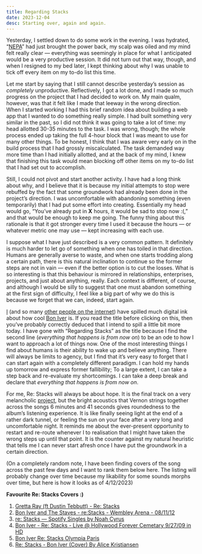 ```yaml
---
title: Regarding Stacks
date: 2023-12-04
desc: Starting over, again and again.
---
```


Yesterday, I settled down to do some work in the evening. I was hydrated, “[NEPA](https://en.wikipedia.org/wiki/Ikeja_Electric)” had just brought the power back, my scalp was oiled and my mind felt really clear — everything was seemingly in place for what I anticipated would be a very productive session. It did not turn out that way, though, and when I resigned to my bed later, I kept thinking about why I was unable to tick off every item on my to-do list this time.

Let me start by saying that I still cannot describe yesterday’s session as _completely_ unproductive. Reflectively, I got a lot done, and I made so much progress on the project that I had decided to work on. My main qualm, however, was that it felt like I made that leeway in the wrong direction. When I started working I had this brief random idea about building a web app that I wanted to do something really simple. I had built something very similar in the past, so I did not think it was going to take a lot of time: my head allotted 30-35 minutes to the task. I was wrong, though; the whole process ended up taking the full 4-hour block that I was meant to use for many other things. To be honest, I think that I was aware very early on in the build process that I had grossly miscalculated. The task demanded way more time than I had initially allotted, and at the back of my mind, I knew that finishing this task would mean blocking off other items on my to-do list that I had set out to accomplish.

Still, I could not pivot and start another activity. I have had a long think about why, and I believe that it is because my initial attempts to stop were rebuffed by the fact that some groundwork had already been done in the project’s direction. I was uncomfortable with abandoning something (even temporarily) that I had put some effort into creating. Essentially my head would go, “You’ve already put in **X** hours, it would be sad to stop now :(,” and that would be enough to keep me going. The funny thing about this rationale is that it got stronger every time I used it because the hours — or whatever metric one may use — kept increasing with each use.

I suppose what I have just described is a very common pattern. It definitely is much harder to let go of something when one has toiled in that direction. Humans are generally averse to waste, and when one starts trodding along a certain path, there is this natural inclination to continue so the former steps are not in vain — even if the better option is to cut the losses. What is so interesting is that this behaviour is mirrored in relationships, enterprises, projects, and just about anything, really. Each context is different, of course, and although I would be silly to suggest that one must abandon something at the first sign of difficulty, I feel like a big part of why we do this is because we forget that we can, indeed, start again.

[I](https://www.onkhida.me/c/nineteen) (and so many [other people on the internet](https://www.reddit.com/r/boniver/)) have spilled much digital ink about how cool [Bon Iver](https://en.wikipedia.org/wiki/Bon_Iver) is. If you read the title before clicking on this, then you’ve probably correctly deduced that I intend to spill a little bit more today. I have gone with “Regarding Stacks” as the title because I find the second line (_everything that happens is from now on_) to be an ode to how I want to approach a lot of things now. One of the most interesting things I find about humans is their ability to wake up and believe anything. There will always be limits to agency, but I find that it’s very easy to forget that I can start again with a completely different paradigm. I can hold my hands up tomorrow and express former fallibility; To a large extent, I can take a step back and re-evaluate my shortcomings. I can take a deep break and declare that _everything that happens is from now on_.

For me, Re: Stacks will always be about hope. It is the final track on a very melancholic [project](https://en.wikipedia.org/wiki/For_Emma,_Forever_Ago), but the bright acoustics that Vernon strings together across the songs 6 minutes and 41 seconds gives roundedness to the album’s listening experience. It is like finally seeing light at the end of a rather dark tunnel, or feeling the sun on your face after a very long and uncomfortable night. It reminds me about the ever-present opportunity to restart and re-route whenever I to realisation that I might have taken the wrong steps up until that point. It is the counter against my natural heuristic that tells me I can never start afresh once I have put the groundwork in a certain direction.

(On a completely random note, I have been finding covers of the song across the past few days and I want to rank them below here. The listing will probably change over time because my likability for some sounds morphs over time, but here is how it looks as of 4/12/2023)

**Favourite Re: Stacks Covers :)**

1. [Gretta Ray (ft Dustin Tebbutt) - Re: Stacks](https://www.youtube.com/watch?v=2fv3Tyi9OqI)
2. [Bon Iver and The Staves - re:Stacks - Wembley Arena - 08/11/12](https://www.youtube.com/watch?v=t_aITMN1hWU)
3. [re: Stacks — Spotify Singles by Noah Cyrus](https://open.spotify.com/track/6X6fJzF0BGbUk6mhqNvgZZ?si=ec24ae5cf4b94721)
4. [Bon Iver - Re: Stacks - Live @ Hollywood Forever Cemetary 9/27/09 in HD](https://www.youtube.com/watch?v=XvRqNUPYfPk)
5. [Bon Iver Re: Stacks Olympia Paris](https://www.youtube.com/watch?v=G7DRvKN198Y)
6. [Re: Stacks - Bon Iver (Cover) By Alice Kristiansen](https://www.youtube.com/watch?v=aQfEWvbDFlA)
